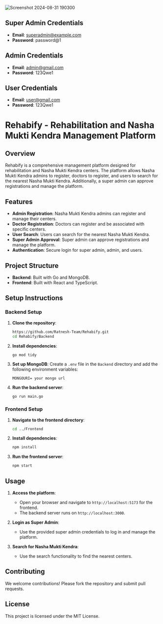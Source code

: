 

 ![Screenshot 2024-08-31 190300](https://github.com/user-attachments/assets/1b1b3514-183f-42f4-9d28-d33ebb74bb92)

 ## Super Admin Credentials

- **Email**: superadmin@example.com
- **Password**: password@1

## Admin Credentials

- **Email**: admin@gmail.com
- **Password**: 123Qwe1

## User Credentials

- **Email**: user@gmail.com
- **Password**: 123Qwe1
 
# Rehabify - Rehabilitation and Nasha Mukti Kendra Management Platform

## Overview

Rehabify is a comprehensive management platform designed for rehabilitation and Nasha Mukti Kendra centers. The platform allows Nasha Mukti Kendra admins to register, doctors to register, and users to search for the nearest Nasha Mukti Kendra. Additionally, a super admin can approve registrations and manage the platform.

## Features

- **Admin Registration**: Nasha Mukti Kendra admins can register and manage their centers.
- **Doctor Registration**: Doctors can register and be associated with specific centers.
- **User Search**: Users can search for the nearest Nasha Mukti Kendra.
- **Super Admin Approval**: Super admin can approve registrations and manage the platform.
- **Authentication**: Secure login for super admin, admin, and users.

## Project Structure

- **Backend**: Built with Go and MongoDB.
- **Frontend**: Built with React and TypeScript.

## Setup Instructions

### Backend Setup

1. **Clone the repository**:
    ```bash
    https://github.com/Ratnesh-Team/Rehabify.git
    cd Rehabify/Backend
    ```

2. **Install dependencies**:
    ```bash
    go mod tidy
    ```

3. **Set up MongoDB**:
   Create a `.env` file in the `Backend` directory and add the following environment variables:
    ```env
    MONGOURI= your mongo url
    ```

4. **Run the backend server**:
    ```bash
    go run main.go
    ```

### Frontend Setup

1. **Navigate to the frontend directory**:
    ```bash
    cd ../Frontend
    ```

2. **Install dependencies**:
    ```bash
    npm install
    ```

3. **Run the frontend server**:
    ```bash
    npm start
    ```

## Usage

1. **Access the platform**:
    - Open your browser and navigate to `http://localhost:5173` for the frontend.
    - The backend server runs on `http://localhost:3000`.

2. **Login as Super Admin**:
    - Use the provided super admin credentials to log in and manage the platform.

3. **Search for Nasha Mukti Kendra**:
    - Use the search functionality to find the nearest centers.

## Contributing

We welcome contributions! Please fork the repository and submit pull requests.

## License

This project is licensed under the MIT License.


